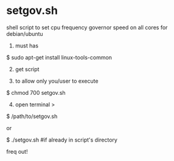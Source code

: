 # setgov.sh
shell script to set cpu frequency governor speed on all cores for debian/ubuntu

1) must has

$ sudo apt-get install linux-tools-common

2) get script

3) to allow only you/user to execute  

$ chmod 700 setgov.sh      

4) open terminal > 

$ /path/to/setgov.sh

or

$ ./setgov.sh #if already in script's directory

freq out!

